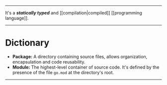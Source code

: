 ***

It's a ***statically typed*** and [[compilation|compiled]] [[programming language]]. 

***
# Dictionary

- **Package:** A directory containing source files, allows organization, encapsulation and code reusability.
- **Module:** The highest-level container of source  code. It's defined by the presence of the file `go.mod` at the directory's root. 

***